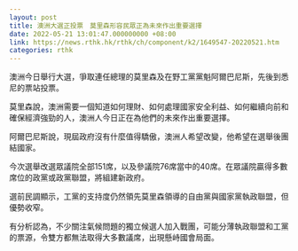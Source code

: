 ```yaml
---
layout: post
title: 澳洲大選正投票　莫里森形容民眾正為未來作出重要選擇
date: 2022-05-21 13:01:47.000000000 +08:00
link: https://news.rthk.hk/rthk/ch/component/k2/1649547-20220521.htm
categories: rthk
---
```


澳洲今日舉行大選，爭取連任總理的莫里森及在野工黨黨魁阿爾巴尼斯，先後到悉尼的票站投票。

莫里森說，澳洲需要一個知道如何理財、如何處理國家安全利益、如何繼續向前和確保經濟強勁的人，澳洲人今日正在為他們的未來作出重要選擇。

阿爾巴尼斯說，現屆政府沒有什麼值得驕傲，澳洲人希望改變，他希望在選舉後團結國家。

今次選舉改選眾議院全部151席，以及參議院76席當中的40席。在眾議院贏得多數席位的政黨或政黨聯盟，將組建新政府。

選前民調顯示，工黨的支持度仍然領先莫里森領導的自由黨與國家黨執政聯盟，但優勢收窄。

有分析認為，不少關注氣候問題的獨立候選人加入戰團，可能分薄執政聯盟和工黨的票源，令雙方都無法取得大多數議席，出現懸峙國會局面。

